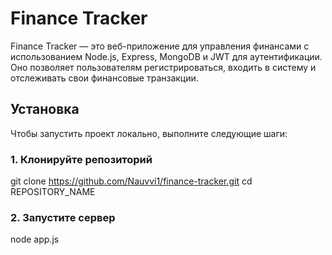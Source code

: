 # Finance Tracker

Finance Tracker — это веб-приложение для управления финансами с использованием Node.js, Express, MongoDB и JWT для аутентификации. Оно позволяет пользователям регистрироваться, входить в систему и отслеживать свои финансовые транзакции.

## Установка

Чтобы запустить проект локально, выполните следующие шаги:

### 1. Клонируйте репозиторий

git clone https://github.com/Nauvvi1/finance-tracker.git
cd REPOSITORY_NAME

### 2. Запустите сервер

node app.js

